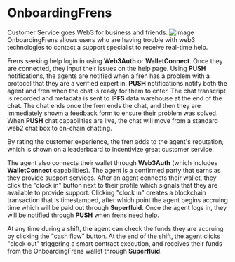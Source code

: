 # OnboardingFrens
Customer Service goes Web3 for business and friends.
![image](https://github.com/rbensonevans/OnboardingFrens/blob/master/images/customer-service.jpeg)
OnboardingFrens allows users who are having trouble with web3 technologies to contact a support specialist to receive real-time help.

Frens seeking help login in using **Web3Auth** or **WalletConnect**. Once they are connected, they input their issues on the help page. Using **PUSH** notifications, the agents are notified when a fren has a problem with a protocol that they are a verified expert in. **PUSH** notifications notify both the agent and fren when the chat is ready for them to enter. The chat transcript is recorded and metadata is sent to **IPFS** data warehouse at the end of the chat. The chat ends once the fren ends the chat, and then they are immediately shown a feedback form to ensure their problem was solved. When **PUSH** chat capabilities are live, the chat will move from a standard web2 chat box to on-chain chatting.

By rating the customer experience, the fren adds to the agent's reputation, which is shown on a leaderboard to incentivize great customer service.

The agent also connects their wallet through **Web3Auth** (which includes **WalletConnect** capabilities). The agent is a confirmed party that earns as they provide support services. After an agent connects their wallet, they click the "clock in" button next to their profile which signals that they are available to provide support. Clicking "clock in" creates a blockchain transaction that is timestamped, after which point the agent begins accruing time which will be paid out through **Superfluid**. Once the agent logs in, they will be notified through **PUSH** when frens need help.

At any time during a shift, the agent can check the funds they are accruing by clicking the "cash flow" button. At the end of the shift, the agent clicks "clock out" triggering a smart contract execution, and receives their funds from the OnboardingFrens wallet through **Superfluid**.
